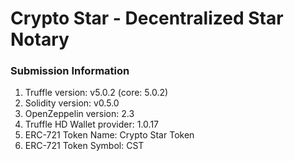 # Crypto Star - Decentralized Star Notary

### Submission Information
1. Truffle version: v5.0.2 (core: 5.0.2)
2. Solidity version: v0.5.0
3. OpenZeppelin version: 2.3
4. Truffle HD Wallet provider: 1.0.17
5. ERC-721 Token Name: Crypto Star Token
6. ERC-721 Token Symbol: CST

